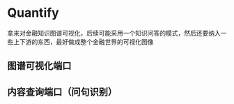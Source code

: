 # Quantify
拿来对金融知识图谱可视化，后续可能采用一个知识问答的模式，然后还要纳入一些上下游的东西，最好做成整个金融世界的可视化图像

## 图谱可视化端口


## 内容查询端口（问句识别）
